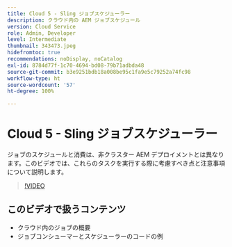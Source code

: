 ```yaml
---
title: Cloud 5 - Sling ジョブスケジューラー
description: クラウド内の AEM ジョブスケジュール
version: Cloud Service
role: Admin, Developer
level: Intermediate
thumbnail: 343473.jpeg
hidefromtoc: true
recommendations: noDisplay, noCatalog
exl-id: 8784d77f-1c70-4694-bd08-79b71adbda48
source-git-commit: b3e9251bdb18a008be95c1fa9e5c79252a74fc98
workflow-type: ht
source-wordcount: '57'
ht-degree: 100%

---
```


# Cloud 5 - Sling ジョブスケジューラー

ジョブのスケジュールと消費は、非クラスター AEM デプロイメントとは異なります。このビデオでは、これらのタスクを実行する際に考慮すべき点と注意事項について説明します。

>[!VIDEO](https://video.tv.adobe.com/v/343473?quality=12&learn=on)

## このビデオで扱うコンテンツ

+ クラウド内のジョブの概要
+ ジョブコンシューマーとスケジューラーのコードの例
